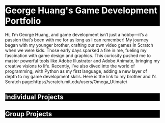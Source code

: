 <h1 style="background-color:black;color:white;">George Huang's Game Development Portfolio</h1>
Hi, I’m George Huang, and game development isn’t just a hobby—it’s a passion that’s been with me for as long as I can remember! My journey began with my younger brother, crafting our own video games in Scratch when we were kids. Those early days sparked a fire in me, fueling my fascination with game design and graphics. This curiosity pushed me to master powerful tools like Adobe Illustrator and Adobe Animate, bringing my creative visions to life. Recently, I’ve also dived into the world of programming, with Python as my first language, adding a new layer of depth to my game development skills.
Here is the link to my brother and I's Scratch page:https://scratch.mit.edu/users/Omega_Utimate/
<h2 style="background-color:black;color:white;">Individual Projects</h2>

<h2 style="background-color:black;color:white;">Group Projects</h2>
